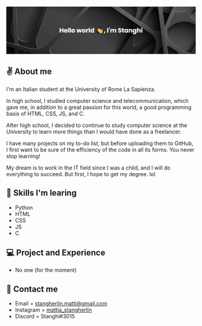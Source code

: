 ![Banner](https://github.com/Stanghi/Stanghi/blob/main/banner.png)

## ✌ About me
I'm an Italian student at the University of Rome La Sapienza.

In high school, I studied computer science and telecommunication, which gave me, in addition to a great passion for this world, a good programming basis of HTML, CSS, JS, and C.

After high school, I decided to continue to study computer science at the University to learn more things than I would have done as a freelancer.

I have many projects on my to-do list, but before uploading them to GitHub, I first want to be sure of the efficiency of the code in all its forms. You never stop learning!

My dream is to work in the IT field since I was a child, and I will do everything to succeed. But first, I hope to get my degree. lol

## 🌱 Skills I'm learing
- Python
- HTML
- CSS
- JS
- C

## 💻 Project and Experience
- No one (for the moment)

## 📧 Contact me
- Email = stangherlin.matti@gmail.com
- Instagram = [mattia_stangherlin](https://www.instagram.com/mattia_stangherlin/)
- Discord = Stanghi#3015
